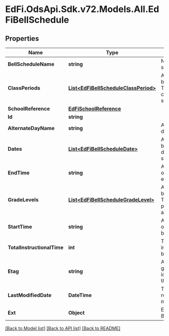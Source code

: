 # EdFi.OdsApi.Sdk.v72.Models.All.EdFiBellSchedule

## Properties

Name | Type | Description | Notes
------------ | ------------- | ------------- | -------------
**BellScheduleName** | **string** | Name or title of the bell schedule. | 
**ClassPeriods** | [**List&lt;EdFiBellScheduleClassPeriod&gt;**](EdFiBellScheduleClassPeriod.md) | An unordered collection of bellScheduleClassPeriods. The class periods that compose this bell schedule. | 
**SchoolReference** | [**EdFiSchoolReference**](EdFiSchoolReference.md) |  | 
**Id** | **string** |  | [optional] 
**AlternateDayName** | **string** | An alternate name for the day (e.g., Red, Blue). | [optional] 
**Dates** | [**List&lt;EdFiBellScheduleDate&gt;**](EdFiBellScheduleDate.md) | An unordered collection of bellScheduleDates. The dates for which the bell schedule applies. | [optional] 
**EndTime** | **string** | An indication of the time of day the bell schedule ends. | [optional] 
**GradeLevels** | [**List&lt;EdFiBellScheduleGradeLevel&gt;**](EdFiBellScheduleGradeLevel.md) | An unordered collection of bellScheduleGradeLevels. The grade levels the particular bell schedule applies to. | [optional] 
**StartTime** | **string** | An indication of the time of day the bell schedule begins. | [optional] 
**TotalInstructionalTime** | **int** | The total instructional time in minutes per day for the bell schedule. | [optional] 
**Etag** | **string** | A unique system-generated value that identifies the version of the resource. | [optional] 
**LastModifiedDate** | **DateTime** | The date and time the resource was last modified. | [optional] 
**Ext** | **Object** | Extensions to the BellSchedule entity. | [optional] 

[[Back to Model list]](../../README.md#documentation-for-models) [[Back to API list]](../../README.md#documentation-for-api-endpoints) [[Back to README]](../../README.md)

